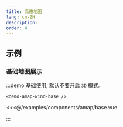 ```yaml
---
title: 高德地图
lang: cn-ZH
description: 
order: 4
---
```


## 示例

### 基础地图展示

:::demo 基础使用, 默认不要开启 `3D` 模式。

```demo
<demo-amap-wind-base />  
```

<<<@/examples/components/amap/base.vue

:::
